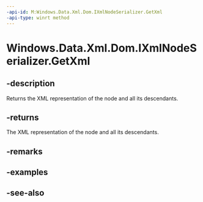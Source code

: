 ----api-id: M:Windows.Data.Xml.Dom.IXmlNodeSerializer.GetXml
-api-type: winrt method
---<!-- Method syntaxpublic string GetXml()--># Windows.Data.Xml.Dom.IXmlNodeSerializer.GetXml## -descriptionReturns the XML representation of the node and all its descendants.## -returnsThe XML representation of the node and all its descendants.## -remarks## -examples## -see-also